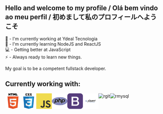 ## Hello and welcome to my profile / Olá bem vindo ao meu perfil / 初めまして私のプロフィールへようこそ
  
  🔭 - I'm currently working at Ydeal Tecnologia <br>
  🌱 - I'm currently learning NodeJS and ReactJS <br>
  💻 - Getting better at JavaScript <br>
  ⚡ - Always ready to learn new things.
  
  My goal is to be a competent fullstack developer.

## Currently working with:
<div>
  <img align="left" alt="rhtml" height="50" widht="50" src="https://raw.githubusercontent.com/github/explore/80688e429a7d4ef2fca1e82350fe8e3517d3494d/topics/html/html.png">
  <img align="left" alt="rcss" height="50" widht="50" src="https://raw.githubusercontent.com/github/explore/80688e429a7d4ef2fca1e82350fe8e3517d3494d/topics/css/css.png">
  <img align="left" alt="rjs" height="50" widht="50" src="https://raw.githubusercontent.com/github/explore/80688e429a7d4ef2fca1e82350fe8e3517d3494d/topics/javascript/javascript.png">
  <img align="left" alt="rphp" height="50" widht="50" src="https://raw.githubusercontent.com/github/explore/80688e429a7d4ef2fca1e82350fe8e3517d3494d/topics/php/php.png">
  <img align="left" alt="rbts" height="50" widht="50" src="https://raw.githubusercontent.com/github/explore/80688e429a7d4ef2fca1e82350fe8e3517d3494d/topics/bootstrap/bootstrap.png">
  <img align="left" alt="rjqry" height="50" widht="50" src="https://raw.githubusercontent.com/github/explore/80688e429a7d4ef2fca1e82350fe8e3517d3494d/topics/jquery/jquery.png">
  <img align="left" alt="rgit" height="40" widht="30" src="https://camo.githubusercontent.com/4ceb7b3591c51a5dda2123470c84f562e947c32d46c9f32759d906b20a819a11/68747470733a2f2f75706c6f61642e77696b696d656469612e6f72672f77696b6970656469612f636f6d6d6f6e732f7468756d622f652f65302f4769742d6c6f676f2e7376672f3132383070782d4769742d6c6f676f2e7376672e706e67">
  <img align="left" alt="rmysql" height="60" widht="40" src="https://camo.githubusercontent.com/c1d03ebc69b18b1e8ad97faedc0c4f8cb3f6fcd338b1a5a91371ec82f5fe8eb9/68747470733a2f2f6d61726361732d6c6f676f732e6e65742f77702d636f6e74656e742f75706c6f6164732f323032302f31312f4d7953514c2d6c6f676f2e706e67">
</div>
